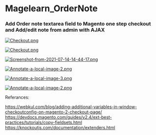 # Magelearn_OrderNote

### Add Order note textarea field to Magento one step checkout and Add/edit note from admin with AJAX

[![Checkout.png](https://i.postimg.cc/5tK8t8SH/Checkout.png)](https://postimg.cc/CZDRPBtY)

[![Checkout.png](https://i.postimg.cc/SszVFZbQ/Checkout.png)](https://postimg.cc/62tCCfQF)

[![Screenshot-from-2021-07-14-14-44-17.png](https://i.postimg.cc/hGYM5kw3/Screenshot-from-2021-07-14-14-44-17.png)](https://postimg.cc/kVxxVp7x)

[![Annotate-a-local-image-2.png](https://i.postimg.cc/wMSLgHH7/Annotate-a-local-image-2.png)](https://postimg.cc/D4P8P9ST)

[![Annotate-a-local-image-3.png](https://i.postimg.cc/gJL35nFf/Annotate-a-local-image-3.png)](https://postimg.cc/tZy1nRg5)

[![Annotate-a-local-image-2.png](https://i.postimg.cc/5NCkv2XK/Annotate-a-local-image-2.png)](https://postimg.cc/hfKrRgbV)

Referances:

https://webkul.com/blog/adding-additional-variables-in-window-checkoutconfig-on-magento-2-checkout-page/
https://devdocs.magento.com/guides/v2.4/ext-best-practices/tutorials/copy-fieldsets.html
https://knockoutjs.com/documentation/extenders.html

